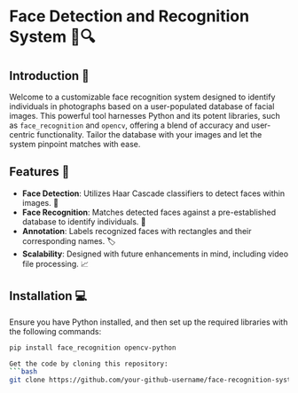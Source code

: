 # Face Detection and Recognition System 🧑🔍

## Introduction 🌟

Welcome to a customizable face recognition system designed to identify individuals in photographs based on a user-populated database of facial images. This powerful tool harnesses Python and its potent libraries, such as `face_recognition` and `opencv`, offering a blend of accuracy and user-centric functionality. Tailor the database with your images and let the system pinpoint matches with ease.

## Features 🚀

- **Face Detection**: Utilizes Haar Cascade classifiers to detect faces within images. 🔎
- **Face Recognition**: Matches detected faces against a pre-established database to identify individuals. 👤
- **Annotation**: Labels recognized faces with rectangles and their corresponding names. 🏷️
- **Scalability**: Designed with future enhancements in mind, including video file processing. 📈

## Installation 💻

Ensure you have Python installed, and then set up the required libraries with the following commands:

```bash
pip install face_recognition opencv-python

Get the code by cloning this repository:
```bash
git clone https://github.com/your-github-username/face-recognition-system.git

